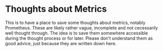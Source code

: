 # Thoughts about Metrics

This is to have a place to save some thoughts about metrics, notably Prometheus.
These are likely rather vague, incomplete and not cecessarily well thought through. The idea is to save them somewhere accessible during the thought process or for later. Please don’t understand them as good advice, just because they are written down here. 
